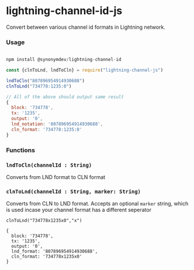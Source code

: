 # lightning-channel-id-js
Convert between various channel id formats in Lightning network.

### Usage

```js

npm install @synonymdev/lightning-channel-id

const {clnToLnd, lndToCln} = require("lightning-channel-js")

lndToCln("807896954914930688")
clnToLnd("734778:1235:0")

// All of the above should output same result
{
  block: '734778',
  tx: '1235',
  output: '0',
  lnd_notation: '807896954914930688',
  cln_format: '734778:1235:0'
}


```

### Functions

### `lndToCln(channelId : String)`
Converts from LND format to CLN format

### `clnToLnd(channelId : String, marker: String)`
Converts from CLN to LND format. 
Accepts an optional `marker` string, which is used incase your channel format has a different seperator
```
clnToLnd("734778x1235x0","x")

{
  block: '734778',
  tx: '1235',
  output: '0',
  lnd_format: '807896954914930688',
  cln_format: '734778x1235x0'
}
```